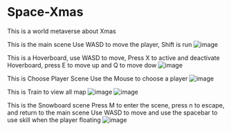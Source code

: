 # Space-Xmas
 
This is a world metaverse about Xmas

This is the main scene
Use WASD to move the player, Shift is run 
![image](https://github.com/RoganRobert/Space-xmas/assets/131221793/8f8d572e-8ff9-4f20-a3c2-b21f37c7d496)

This is a Hoverboard, use WASD to move, Press X to active and deactivate Hoverboard, press E to move up and Q to move dow
![image](https://github.com/RoganRobert/Space-xmas/assets/131221793/8be1c0a1-e01f-468a-a392-d6039efb69e4)


This is Choose Player Scene
Use the Mouse to choose a player
![image](https://github.com/RoganRobert/Space-xmas/assets/131221793/b0975d06-910b-4ef5-8912-e935c4b95d0d)

This is Train to view all map 
![image](https://github.com/RoganRobert/Space-xmas/assets/131221793/0c501b3e-0c17-416a-89b1-b1187d31998e)
![image](https://github.com/RoganRobert/Space-xmas/assets/131221793/683ef0a8-2b70-435d-800b-32fd96617fdc)


This is the Snowboard scene
Press M to enter the scene, press n to escape, and return to the main scene
Use WASD to move and use the spacebar to use skill when the player floating
![image](https://github.com/RoganRobert/Space-xmas/assets/131221793/90718614-24bb-4729-b9ab-9a470655956a)
